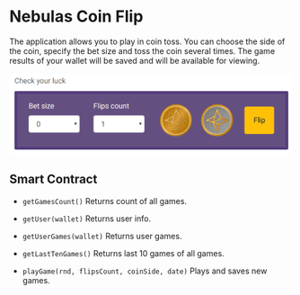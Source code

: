 # Nebulas Coin Flip

The application allows you to play in coin toss. You can choose the side of the coin, specify the bet size and toss the coin several times. The game results of your wallet will be saved and will be available for viewing.

![profile](https://github.com/tretetex/NasFlip/blob/master/img/game%20panel.png?raw=true)

## Smart Contract

- `getGamesCount()` 
Returns count of all games.

- `getUser(wallet)` 
Returns user info.

- `getUserGames(wallet)`
Returns user games.

- `getLastTenGames()` 
Returns last 10 games of all games.

- `playGame(rnd, flipsCount, coinSide, date)`
Plays and saves new games.
